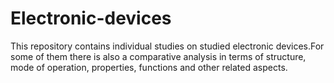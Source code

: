 # Electronic-devices
This repository contains individual studies on studied electronic devices.For some of them there is also a comparative analysis in terms of structure, mode of operation, properties, functions and other related aspects.
